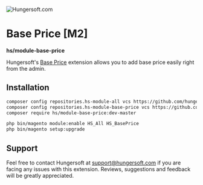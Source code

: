 ![Hungersoft.com](https://www.hungersoft.com/skin/front/custom/images/logo.png)

#  Base Price [M2]
**hs/module-base-price**

Hungersoft's [Base Price](https://www.hungersoft.com/p/magento2-base-price) extension allows you to add base price easily right from the admin.

## Installation

```sh
composer config repositories.hs-module-all vcs https://github.com/hungersoft/module-all.git
composer config repositories.hs-module-base-price vcs https://github.com/hungersoft/magento2-base-price.git
composer require hs/module-base-price:dev-master

php bin/magento module:enable HS_All HS_BasePrice
php bin/magento setup:upgrade
```

## Support

Feel free to contact Hungersoft at support@hungersoft.com if you are facing any issues with this extension. Reviews, suggestions and feedback will be greatly appreciated.

